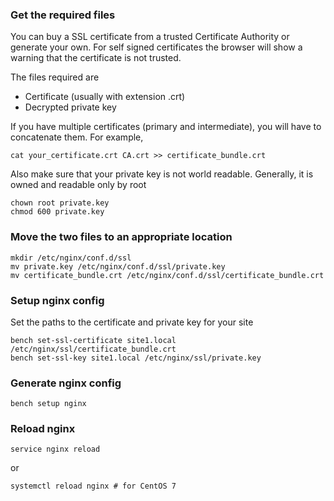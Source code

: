 <!-- markdown -->
### Get the required files

You can buy a SSL certificate from a trusted Certificate Authority or generate your own. For self signed certificates the browser will show a warning that the certificate is not trusted.

The files required are

* Certificate (usually with extension .crt)
* Decrypted private key

If you have multiple certificates (primary and intermediate), you will have to concatenate them. For example,

	cat your_certificate.crt CA.crt >> certificate_bundle.crt

Also make sure that your private key is not world readable. Generally, it is owned and readable only by root

	chown root private.key
	chmod 600 private.key

### Move the two files to an appropriate location

	mkdir /etc/nginx/conf.d/ssl
	mv private.key /etc/nginx/conf.d/ssl/private.key
	mv certificate_bundle.crt /etc/nginx/conf.d/ssl/certificate_bundle.crt

### Setup nginx config

Set the paths to the certificate and private key for your site
	
	bench set-ssl-certificate site1.local /etc/nginx/ssl/certificate_bundle.crt
	bench set-ssl-key site1.local /etc/nginx/ssl/private.key

### Generate nginx config
	
	bench setup nginx

### Reload nginx
	
	service nginx reload

or

	systemctl reload nginx # for CentOS 7 